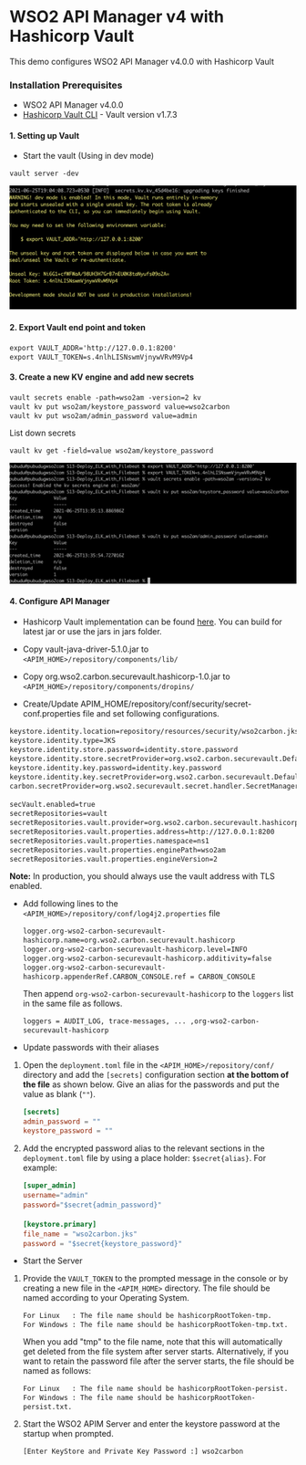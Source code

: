 # WSO2 API Manager v4 with Hashicorp Vault

This demo configures WSO2 API Manager v4.0.0 with Hashicorp Vault

### Installation Prerequisites

- WSO2 API Manager v4.0.0
- [Hashicorp Vault CLI](https://www.vaultproject.io/downloads) - Vault version v1.7.3

#### 1. Setting up Vault

- Start the vault (Using in dev mode)

```
vault server -dev
```

![Alt text](images/server_start.png?raw=true "Server in Dev Mode")

#### 2. Export Vault end point and token

```
export VAULT_ADDR='http://127.0.0.1:8200'
export VAULT_TOKEN=s.4nlhLISNswmVjnywVRvM9Vp4
```

#### 3. Create a new KV engine and add new secrets

```
vault secrets enable -path=wso2am -version=2 kv
vault kv put wso2am/keystore_password value=wso2carbon
vault kv put wso2am/admin_password value=admin
```

List down secrets
```
vault kv get -field=value wso2am/keystore_password
```

![Alt text](images/commands.png?raw=true "Commands")

#### 4. Configure API Manager

- Hashicorp Vault implementation can be found [here](https://github.com/wso2-extensions/carbon-securevault-hashicorp). You can build for latest jar or use the jars in jars folder.

- Copy vault-java-driver-5.1.0.jar to `<APIM_HOME>/repository/components/lib/`

- Copy org.wso2.carbon.securevault.hashicorp-1.0.jar to `<APIM_HOME>/repository/components/dropins/`

- Create/Update APIM_HOME/repository/conf/security/secret-conf.properties file and set following configurations.

```
keystore.identity.location=repository/resources/security/wso2carbon.jks
keystore.identity.type=JKS
keystore.identity.store.password=identity.store.password
keystore.identity.store.secretProvider=org.wso2.carbon.securevault.DefaultSecretCallbackHandler
keystore.identity.key.password=identity.key.password
keystore.identity.key.secretProvider=org.wso2.carbon.securevault.DefaultSecretCallbackHandler
carbon.secretProvider=org.wso2.securevault.secret.handler.SecretManagerSecretCallbackHandler

secVault.enabled=true
secretRepositories=vault
secretRepositories.vault.provider=org.wso2.carbon.securevault.hashicorp.repository.HashiCorpSecretRepositoryProvider
secretRepositories.vault.properties.address=http://127.0.0.1:8200
secretRepositories.vault.properties.namespace=ns1
secretRepositories.vault.properties.enginePath=wso2am
secretRepositories.vault.properties.engineVersion=2
```

**Note:** In production, you should always use the vault address with TLS enabled.

- Add following lines to the `<APIM_HOME>/repository/conf/log4j2.properties` file

    ```
    logger.org-wso2-carbon-securevault-hashicorp.name=org.wso2.carbon.securevault.hashicorp
    logger.org-wso2-carbon-securevault-hashicorp.level=INFO
    logger.org-wso2-carbon-securevault-hashicorp.additivity=false
    logger.org-wso2-carbon-securevault-hashicorp.appenderRef.CARBON_CONSOLE.ref = CARBON_CONSOLE
    ```

    Then append `org-wso2-carbon-securevault-hashicorp` to the `loggers` list in the same file as follows.
    ```
    loggers = AUDIT_LOG, trace-messages, ... ,org-wso2-carbon-securevault-hashicorp
    ```

- Update passwords with their aliases

1. Open the `deployment.toml` file in the `<APIM_HOME>/repository/conf/` directory and add
   the `[secrets]` configuration section **at the bottom of the file** as shown below.
   Give an alias for the passwords and put the value as blank (`""`).

    ```toml
    [secrets]
    admin_password = ""
    keystore_password = ""
    ```
   
2. Add the encrypted password alias to the relevant sections in the `deployment.toml`
   file by using a place holder: `$secret{alias}`. For example:

    ```toml
    [super_admin]
    username="admin"
    password="$secret{admin_password}"
    
    [keystore.primary]
    file_name = "wso2carbon.jks"
    password = "$secret{keystore_password}" 
    ```

- Start the Server

1. Provide the `VAULT_TOKEN` to the prompted message in the console or by creating a new file in the `<APIM_HOME>` directory. 
The file should be named according to your Operating System.

    ```
    For Linux   : The file name should be hashicorpRootToken-tmp.
    For Windows : The file name should be hashicorpRootToken-tmp.txt.
    ```
    When you add "tmp" to the file name, note that this will automatically get deleted from the file system after server
    starts. Alternatively, if you want to retain the password file after the server starts, the file should be named as follows:
    ```
    For Linux   : The file name should be hashicorpRootToken-persist.
    For Windows : The file name should be hashicorpRootToken-persist.txt.
    ```
   
2. Start the WSO2 APIM Server and enter the keystore password at the startup when prompted.
   ```
   [Enter KeyStore and Private Key Password :] wso2carbon
   ```